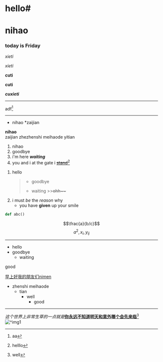 # hello#
# nihao

### today is Friday

*xieti*

_xieti_

**cuti**

__cuti__

***cuxieti***

***



adf[^goodue]

[^goodue]:aa

***
* nihao
*zaijian

**nihao**  
zaijian zhezhenshi meihaode yitian  
1. nihao
2. goodbye
3. i'm here ***waiting***  
4. you and i at the gate i ~~<u>stand</u>~~[^1]


[^1]:helllo

1. hello
    >+ goodbye
    >- waiting
        >>~~ohh\~\~~~
2. i must _be_ the *reason* why
    - you have **given** up your smile
```python
def abc()
```
$$\frac{a}{b/c}$$
$$a^2 ,x_i ,y_{ij}$$

***
* hello 
* goodbye
    - waiting


good

<u>早上好我的朋友们nimen</u>
  - zhenshi meihaode
    - tian
      - well
        - good  
  ---
  *这个世界上非常生草的一点就是*__<u>你永远不知道明天和意外哪个会先来临</u>__[^2]  
  ![^img1](./herbert.jpg)
  
  [img1]:eeee


  [^2]:well
